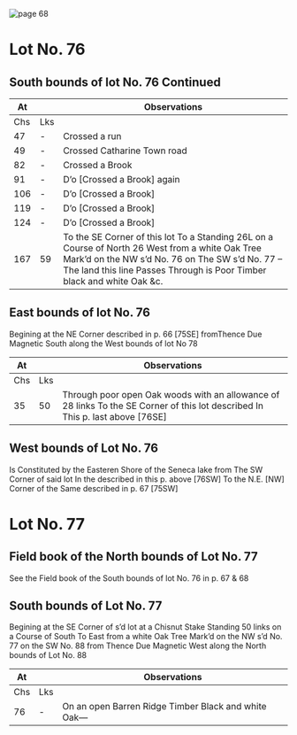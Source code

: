 ![page 68](image/fieldbook/ovid-page-68.jpg)

# Lot No. 76

## South bounds of lot No. 76 Continued

| At |    | Observations |
| -- | -- | ------------ |
| Chs | Lks | |
47 | - | Crossed a run
49 | - | Crossed Catharine Town road
82 | - | Crossed a Brook
91 | - | D’o [Crossed a Brook] again
106 | - | D’o [Crossed a Brook]
119 | - | D’o [Crossed a Brook]
124 | - | D’o [Crossed a Brook]
167 | 59 | To the SE Corner of this lot To a Standing 26L on a Course of North 26 West from a white Oak Tree Mark’d on the NW s’d No. 76 on The SW  s’d No. 77 – The land this line Passes Through is Poor Timber black and white Oak &c.

## East bounds of lot No. 76
Begining at the NE Corner described in p. 66 [75SE] fromThence Due Magnetic South along the West bounds of lot No 78

| At |    | Observations |
| -- | -- | ------------ |
| Chs | Lks | |
35 | 50 | Through poor open Oak woods with an allowance of 28 links To the SE Corner of this lot described In This p. last above [76SE]

## West bounds of Lot No. 76
Is Constituted by the Easteren Shore of the Seneca lake from The SW Corner of said lot In the described in this p. above [76SW] To the N.E. [NW] Corner of the Same described in p. 67 [75SW]

# Lot No. 77 

## Field book of the North bounds of Lot No. 77
See the Field book of the South bounds of lot No. 76 in p. 67 & 68

## South bounds of Lot No. 77
Begining at the SE Corner of s’d lot at a Chisnut Stake Standing 50 links on a Course of South To East from a white Oak Tree Mark’d on the NW s’d No. 77 on the SW No. 88 from Thence Due Magnetic West  along the North bounds of Lot No. 88

| At |    | Observations |
| -- | -- | ------------ |
| Chs | Lks | |
76 | - | On an open Barren Ridge Timber Black and white Oak—

